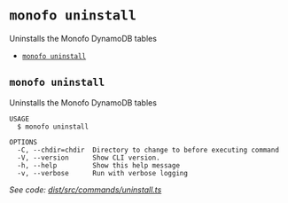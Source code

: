 `monofo uninstall`
==================

Uninstalls the Monofo DynamoDB tables

* [`monofo uninstall`](#monofo-uninstall)

## `monofo uninstall`

Uninstalls the Monofo DynamoDB tables

```
USAGE
  $ monofo uninstall

OPTIONS
  -C, --chdir=chdir  Directory to change to before executing command
  -V, --version      Show CLI version.
  -h, --help         Show this help message
  -v, --verbose      Run with verbose logging
```

_See code: [dist/src/commands/uninstall.ts](https://github.com/vital-software/monofo/blob/v5.0.0/dist/src/commands/uninstall.ts)_
